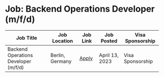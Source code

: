 # Job: Backend Operations Developer (m/f/d)

| Job Title | Job Location | Job Link | Job Posted | Visa Sponsorship |
| --- | --- | --- | --- | --- |
| Backend Operations Developer (m/f/d) | Berlin, Germany | [Apply](https://wire.softgarden.io/job/29890947/Backend-Operations-Developer-m-f-d-) | April 13, 2023 | Visa Sponsorship |
